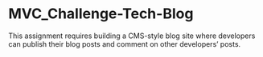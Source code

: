 # MVC_Challenge-Tech-Blog
This assignment requires building a CMS-style blog site where developers can publish their blog posts and comment on other developers’ posts.
